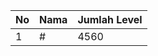 | No | Nama            | Jumlah Level |
|----|-----------------|--------------|
| 1  | #    |    4560        |
